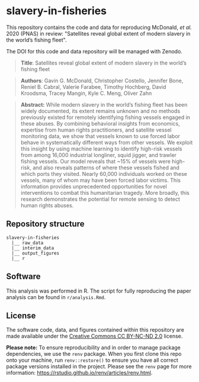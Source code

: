 # slavery-in-fisheries
This repository contains the code and data for reproducing McDonald, *et al.* 2020 (PNAS) in review: "Satellites reveal global extent of modern slavery in the world’s fishing fleet".

The DOI for this code and data repository will be managed with Zenodo.

> **Title**: Satellites reveal global extent of modern slavery in the world’s fishing fleet

> **Authors**: Gavin G. McDonald, Christopher Costello, Jennifer Bone, Reniel B. Cabral, Valerie Farabee, Timothy Hochberg, David Kroodsma, Tracey Mangin, Kyle C. Meng, Oliver Zahn


> **Abstract:** While modern slavery in the world’s fishing fleet has been widely documented, its extent remains unknown and no methods previously existed for remotely identifying fishing vessels engaged in these abuses. By combining behavioral insights from economics, expertise from human rights practitioners, and satellite vessel monitoring data, we show that vessels known to use forced labor behave in systematically different ways from other vessels. We exploit this insight by using machine learning to identify high-risk vessels from among 16,000 industrial longliner, squid jigger, and trawler fishing vessels. Our model reveals that ~15% of vessels were high-risk, and also reveals patterns of where these vessels fished and which ports they visited. Nearly 60,000 individuals worked on these vessels, many of whom may have been forced labor victims. This information provides unprecedented opportunities for novel interventions to combat this humanitarian tragedy. More broadly, this research demonstrates the potential for remote sensing to detect human rights abuses.

## Repository structure  

```
slavery-in-fisheries
  |__ raw_data
  |__ interim_data
  |__ output_figures
  |__ r
```

## Software

This analysis was performed in R. The script for fully reproducing the paper analysis can be found in `r/analysis.Rmd`.

## License

The software code, data, and figures contained within this repository are made available under the [Creative Commons CC BY-NC-ND 2.0](https://creativecommons.org/licenses/by-nc-nd/2.0/) license.

**Please note:** To ensure reproducibility and in order to manage package dependencies, we use the `renv` package. When you first clone this repo onto your machine, run `renv::restore()` to ensure you have all correct package versions installed in the project. Please see the `renv` page for more information: https://rstudio.github.io/renv/articles/renv.html.